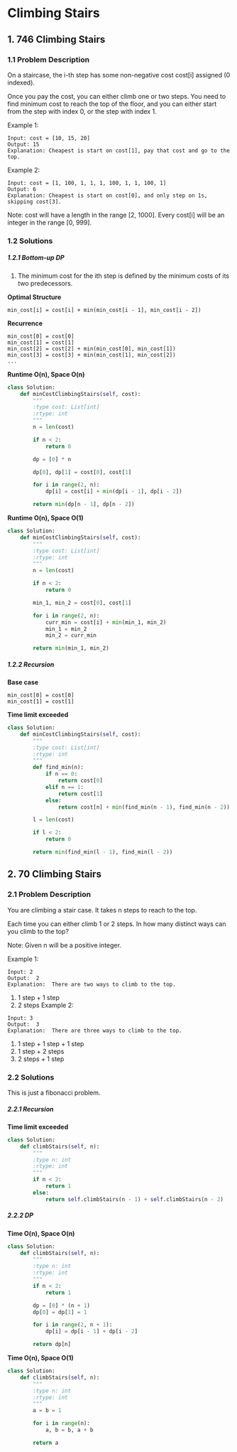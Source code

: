 # Climbing Stairs
## 1. 746 Climbing Stairs
### 1.1 Problem Description

On a staircase, the i-th step has some non-negative cost cost[i] assigned (0 indexed).

Once you pay the cost, you can either climb one or two steps. You need to find minimum cost to reach the top of the floor, and you can either start from the step with index 0, or the step with index 1.

Example 1:
```
Input: cost = [10, 15, 20]
Output: 15
Explanation: Cheapest is start on cost[1], pay that cost and go to the top.
```
Example 2:
```
Input: cost = [1, 100, 1, 1, 1, 100, 1, 1, 100, 1]
Output: 6
Explanation: Cheapest is start on cost[0], and only step on 1s, skipping cost[3].
```
Note:
cost will have a length in the range [2, 1000].
Every cost[i] will be an integer in the range [0, 999].

### 1.2 Solutions
##### 1.2.1 Bottom-up DP
1. The minimum cost for the ith step is defined by the minimum costs of its two predecessors.

**Optimal Structure**
```
min_cost[i] = cost[i] + min(min_cost[i - 1], min_cost[i - 2])
```

**Recurrence**
```
min_cost[0] = cost[0]
min_cost[1] = cost[1]
min_cost[2] = cost[2] + min(min_cost[0], min_cost[1])
min_cost[3] = cost[3] + min(min_cost[1], min_cost[2])
...
```
**Runtime O(n), Space O(n)**
```python
class Solution:
    def minCostClimbingStairs(self, cost):
        """
        :type cost: List[int]
        :rtype: int
        """
        n = len(cost)

        if n < 2:
            return 0

        dp = [0] * n

        dp[0], dp[1] = cost[0], cost[1]

        for i in range(2, n):
            dp[i] = cost[i] + min(dp[i - 1], dp[i - 2])

        return min(dp[n - 1], dp[n - 2])
```

**Runtime O(n), Space O(1)**
```python
class Solution:
    def minCostClimbingStairs(self, cost):
        """
        :type cost: List[int]
        :rtype: int
        """
        n = len(cost)

        if n < 2:
            return 0

        min_1, min_2 = cost[0], cost[1]

        for i in range(2, n):
            curr_min = cost[i] + min(min_1, min_2)
            min_1 = min_2
            min_2 = curr_min

        return min(min_1, min_2)
```

##### 1.2.2 Recursion
**Base case**
```
min_cost[0] = cost[0]
min_cost[1] = cost[1]
```
**Time limit exceeded**
```python
class Solution:
    def minCostClimbingStairs(self, cost):
        """
        :type cost: List[int]
        :rtype: int
        """        
        def find_min(n):
            if n == 0:
                return cost[0]
            elif n == 1:
                return cost[1]
            else:
                return cost[n] + min(find_min(n - 1), find_min(n - 2))

        l = len(cost)

        if l < 2:
            return 0

        return min(find_min(l - 1), find_min(l - 2))
```

## 2. 70 Climbing Stairs
### 2.1 Problem Description
You are climbing a stair case. It takes n steps to reach to the top.

Each time you can either climb 1 or 2 steps. In how many distinct ways can you climb to the top?

Note: Given n will be a positive integer.


Example 1:
```
Input: 2
Output:  2
Explanation:  There are two ways to climb to the top.
```
1. 1 step + 1 step
2. 2 steps
Example 2:
```
Input: 3
Output:  3
Explanation:  There are three ways to climb to the top.
```
1. 1 step + 1 step + 1 step
2. 1 step + 2 steps
3. 2 steps + 1 step
### 2.2 Solutions
This is just a fibonacci problem.
##### 2.2.1 Recursion
**Time limit exceeded**
```python
class Solution:
    def climbStairs(self, n):
        """
        :type n: int
        :rtype: int
        """
        if n < 2:
            return 1
        else:
            return self.climbStairs(n - 1) + self.climbStairs(n - 2)
```

##### 2.2.2 DP
**Time O(n), Space O(n)**
```python
class Solution:
    def climbStairs(self, n):
        """
        :type n: int
        :rtype: int
        """        
        if n < 2:
            return 1

        dp = [0] * (n + 1)
        dp[0] = dp[1] = 1

        for i in range(2, n + 1):
            dp[i] = dp[i - 1] + dp[i - 2]

        return dp[n]
```
**Time O(n), Space O(1)**
```python
class Solution:
    def climbStairs(self, n):
        """
        :type n: int
        :rtype: int
        """        
        a = b = 1

        for i in range(n):
            a, b = b, a + b

        return a
```
